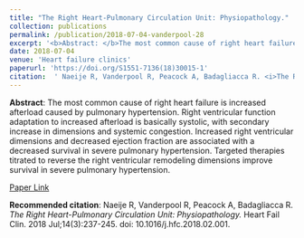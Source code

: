 ```yaml
--- 
title: "The Right Heart-Pulmonary Circulation Unit: Physiopathology." 
collection: publications 
permalink: /publication/2018-07-04-vanderpool-28 
excerpt: '<b>Abstract: </b>The most common cause of right heart failure is increased afterload caused by pulmonary hypertension. Right ventricular function adaptation to increased afterload is basically systolic, with secondary increase in dimensions and systemic congestion. Increased right ventricular dimensions and decreased ejection fraction are associated with a decreased [...]' 
date: 2018-07-04 
venue: 'Heart failure clinics' 
paperurl: 'https://doi.org/S1551-7136(18)30015-1' 
citation:  ' Naeije R, Vanderpool R, Peacock A, Badagliacca R. <i>The Right Heart-Pulmonary Circulation Unit: Physiopathology.</i> Heart Fail Clin. 2018 Jul;14(3):237-245. doi: 10.1016/j.hfc.2018.02.001.' 
--- 
```

<b>Abstract</b>:  The most common cause of right heart failure is increased afterload caused by pulmonary hypertension. Right ventricular function adaptation to increased afterload is basically systolic, with secondary increase in dimensions and systemic congestion. Increased right ventricular dimensions and decreased ejection fraction are associated with a decreased survival in severe pulmonary hypertension. Targeted therapies titrated to reverse the right ventricular remodeling dimensions improve survival in severe pulmonary hypertension.  
 
[Paper Link](https://doi.org/S1551-7136(18)30015-1) 
 
<b>Recommended citation</b>:  Naeije R, Vanderpool R, Peacock A, Badagliacca R. <i>The Right Heart-Pulmonary Circulation Unit: Physiopathology.</i> Heart Fail Clin. 2018 Jul;14(3):237-245. doi: 10.1016/j.hfc.2018.02.001. 
